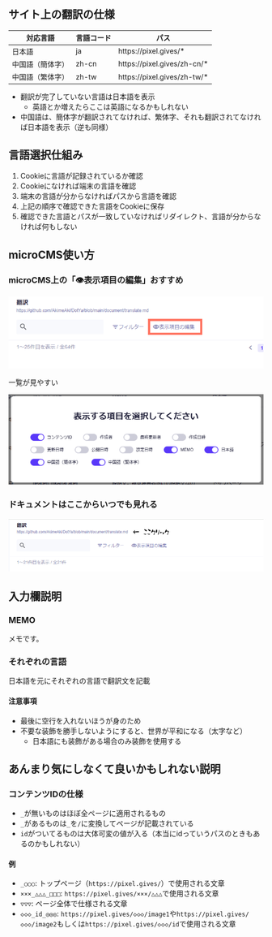 ## サイト上の翻訳の仕様

| 対応言語         | 言語コード | パス                             |
| ---------------- | ---------- | -------------------------------- |
| 日本語           | ja         | https&#58;//pixel.gives/\*       |
| 中国語（簡体字） | zh-cn      | https&#58;//pixel.gives/zh-cn/\* |
| 中国語（繁体字） | zh-tw      | https&#58;//pixel.gives/zh-tw/\* |

-   翻訳が完了していない言語は日本語を表示
    -   英語とか増えたらここは英語になるかもしれない
-   中国語は、簡体字が翻訳されてなければ、繁体字、それも翻訳されてなければ日本語を表示（逆も同様）

## 言語選択仕組み

1. Cookieに言語が記録されているか確認
2. Cookieになければ端末の言語を確認
3. 端末の言語が分からなければパスから言語を確認
4. 上記の順序で確認できた言語をCookieに保存
5. 確認できた言語とパスが一致していなければリダイレクト、言語が分からなければ何もしない

## microCMS使い方

### microCMS上の「👁️表示項目の編集」おすすめ

![image](images/cms-display-here.png)

一覧が見やすい

![image](images/cms-display.png)

### ドキュメントはここからいつでも見れる

![image](images/document-here.png)

## 入力欄説明

### MEMO

メモです。

### それぞれの言語

日本語を元にそれぞれの言語で翻訳文を記載

#### 注意事項

-   最後に空行を入れないほうが身のため
-   不要な装飾を勝手しないようにすると、世界が平和になる（太字など）
    -   日本語にも装飾がある場合のみ装飾を使用する

## あんまり気にしなくて良いかもしれない説明

### コンテンツIDの仕様

-   `_`が無いものはほぼ全ページに適用されるもの
-   `_`があるものは`_`を`/`に変換してページが記載されている
-   `id`がついてるものは大体可変の値が入る（本当にidっていうパスのときもあるのかもしれない）

#### 例

-   `_○○○`: トップページ（`https://pixel.gives/`）で使用される文章
-   `×××_△△△_□□□`: `https://pixel.gives/×××/△△△`で使用される文章
-   `▽▽▽`: ページ全体で仕様される文章
-   `◇◇◇_id_◎◎◎`: `https://pixel.gives/◇◇◇/image1`や`https://pixel.gives/◇◇◇/image2`もしくは`https://pixel.gives/◇◇◇/id`で使用される文章
